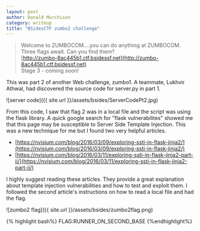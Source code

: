 ```yaml
---
layout: post
author: Donald Murchison
category: writeup
title: "BSidesCTF zumbo2 challenge"
---
```


>Welcome to ZUMBOCOM....you can do anything at ZUMBOCOM.<br>
Three flags await. Can you find them?<br>
[http://zumbo-8ac445b1.ctf.bsidessf.net](http://zumbo-8ac445b1.ctf.bsidessf.net)<br>
Stage 3 - coming soon!

This was part 2 of another Web challenge, zumbo1. A teammate, Lukhvir Athwal, had discovered the source code for server.py in part 1.

![server code]({{ site.url }}/assets/bsides/ServerCodePt2.jpg)

From this code, I saw that flag 2 was in a local file and the script was using the flask library. A quick google search for "flask vulnerabilites" showed me that this page may be susceptible to Server Side Template Injection. This was a new technique for me but I found two very helpful articles.<br>
-	[https://nvisium.com/blog/2016/03/09/exploring-ssti-in-flask-jinja2/](https://nvisium.com/blog/2016/03/09/exploring-ssti-in-flask-jinja2/)
- [https://nvisium.com/blog/2016/03/11/exploring-ssti-in-flask-jinja2-part-ii/](https://nvisium.com/blog/2016/03/11/exploring-ssti-in-flask-jinja2-part-ii/)

I highly suggest reading these articles. They provide a great explanation about template injection vulnerabilities and how to test and exploit them. I followed the second article's instructions on how to read a local file and had the flag.

![zumbo2 flag]({{ site.url }}/assets/bsides/zumbo2flag.png)

{% highlight bash%}
FLAG:RUNNER_ON_SECOND_BASE
{%endhighlight%}
